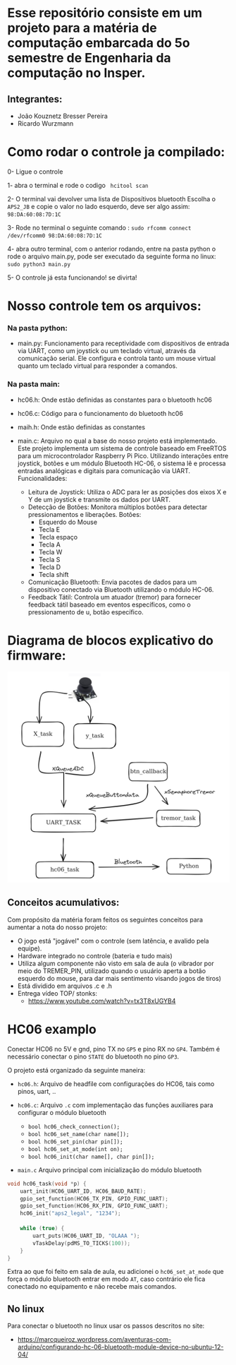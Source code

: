 # Esse repositório consiste em um projeto para a matéria de computação embarcada do 5o semestre de Engenharia da computação no Insper.

## Integrantes:
- João Kouznetz Bresser Pereira
- Ricardo Wurzmann

# Como rodar o controle ja compilado:
0- Ligue o controle

1- abra o terminal e rode o codigo ` hcitool scan`

2- O terminal vai devolver uma lista de Disposítivos bluetooth Escolha o `APS2_JB` e copie o valor no lado esquerdo, deve ser algo assim: `98:DA:60:08:7D:1C`

3- Rode no terminal o seguinte comando : `sudo rfcomm connect /dev/rfcomm0 98:DA:60:08:7D:1C`

4- abra outro terminal, com o anterior rodando, entre na pasta python o rode o arquivo main.py, pode ser executado da seguinte forma no linux: ` sudo python3 main.py`

5- O controle já esta funcionando! se divirta!

# Nosso controle tem os arquivos:

### Na pasta python:
- main.py:
    Funcionamento para receptividade com dispositivos de entrada via UART, como um joystick ou um teclado virtual, através da comunicação serial. Ele configura e controla tanto um mouse virtual quanto um teclado virtual para responder a comandos.

### Na pasta main:
- hc06.h:
    Onde estão definidas as constantes para o bluetooth hc06

- hc06.c:
    Código para o funcionamento do bluetooth hc06

- maih.h:
    Onde estão definidas as constantes

- main.c:
    Arquivo no qual a base do nosso projeto está implementado.
    Este projeto implementa um sistema de controle baseado em FreeRTOS para um microcontrolador Raspberry Pi Pico. Utilizando interações entre joystick, botões e um módulo Bluetooth HC-06, o sistema lê e processa entradas analógicas e digitais para comunicação via UART.
    Funcionalidades:

    - Leitura de Joystick: Utiliza o ADC para ler as posições dos eixos X e Y de um joystick e transmite os dados por UART.
    - Detecção de Botões: Monitora múltiplos botões para detectar pressionamentos e liberações. Botões:
        - Esquerdo do Mouse
        - Tecla E
        - Tecla espaço
        - Tecla A
        - Tecla W
        - Tecla S
        - Tecla D
        - Tecla shift
    - Comunicação Bluetooth: Envia pacotes de dados para um dispositivo conectado via Bluetooth utilizando o módulo HC-06.
    - Feedback Tátil: Controla um atuador (tremor) para fornecer feedback tátil baseado em eventos específicos, como o pressionamento de u, botão específico.

# Diagrama de blocos explicativo do firmware:

![alt text](image.png)

## Conceitos acumulativos:
Com propósito da matéria foram feitos os seguintes conceitos para aumentar a nota do nosso projeto:
- O jogo está "jogável" com o controle (sem latência, e avalido pela equipe).
- Hardware integrado no controle (bateria e tudo mais)
- Utiliza algum componente não visto em sala de aula (o vibrador por meio do TREMER_PIN, utilizado quando o usuário aperta a botão esquerdo do mouse, para dar mais sentimento visando jogos de tiros)
- Está dividido em arquivos .c e .h
- Entrega vídeo TOP/ stonks:
    - https://www.youtube.com/watch?v=tx3T8xUGYB4
    
    



# HC06 examplo

Conectar HC06 no 5V e gnd, pino TX no `GP5` e pino RX no `GP4`. Também é necessário conectar o pino `STATE` do bluetooth no pino `GP3`.

O projeto está organizado da seguinte maneira:

- `hc06.h`: Arquivo de headfile com configurações do HC06, tais como pinos, uart, ..
- `hc06.c`: Arquivo `.c` com implementação das funções auxiliares para configurar o módulo bluetooth
    - `bool hc06_check_connection();`
    - `bool hc06_set_name(char name[]);`
    - `bool hc06_set_pin(char pin[]);`
    - `bool hc06_set_at_mode(int on);`
    - `bool hc06_init(char name[], char pin[]);`

- `main.c` Arquivo principal com inicialização do módulo bluetooth

```c
void hc06_task(void *p) {
    uart_init(HC06_UART_ID, HC06_BAUD_RATE);
    gpio_set_function(HC06_TX_PIN, GPIO_FUNC_UART);
    gpio_set_function(HC06_RX_PIN, GPIO_FUNC_UART);
    hc06_init("aps2_legal", "1234");

    while (true) {
        uart_puts(HC06_UART_ID, "OLAAA ");
        vTaskDelay(pdMS_TO_TICKS(100));
    }
}
```

Extra ao que foi feito em sala de aula, eu adicionei o `hc06_set_at_mode` que força o módulo bluetooth entrar em modo `AT`, caso contrário ele fica 
conectado no equipamento e não recebe mais comandos.

## No linux

Para conectar o bluetooth no linux usar os passos descritos no site:

- https://marcqueiroz.wordpress.com/aventuras-com-arduino/configurando-hc-06-bluetooth-module-device-no-ubuntu-12-04/
